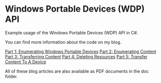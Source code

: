 Windows Portable Devices (WDP) API
==================================

Example usage of the Windows Portable Devices (WDP) API in C#.

You can find more information about the code on my blog.

[Part 1: Enumerating Windows Portable Devices](http://cgeers.com/2011/05/22/enumerating-windows-portable-devices/)
[Part 2: Enumerating Content](http://cgeers.com/2011/06/05/wpd-enumerating-content/)
[Part 3: Transferring Content](http://cgeers.com/2011/08/13/wpd-transferring-content/)
[Part 4: Deleting Resources](http://cgeers.com/2012/04/15/wpd-deleting-resources/)
[Part 5: Transfer Content To A Device](http://cgeers.com/2012/04/17/wpd-transfer-content-to-a-device/)

All of these blog articles are also available as PDF documents in the doc folder.
